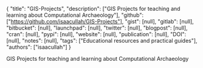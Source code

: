 {
  "title": "GIS-Projects",
  "description": ["GIS Projects for teaching and learning about Computational Archaeology"],
  "github": ["https://github.com/isaacullah/GIS-Projects"],
  "gist": [null],
  "gitlab": [null],
  "bitbucket": [null],
  "launchpad": [null],
  "twitter": [null],
  "blogpost": [null],
  "cran": [null],
  "pypi": [null],
  "website": [null],
  "publication": [null],
  "DOI": [null],
  "notes": [null],
  "tags": ["Educational resources and practical guides"],
  "authors": ["isaacullah"]
}

<!-- Generated by csv2md.R – do not edit by hand -->

GIS Projects for teaching and learning about Computational Archaeology